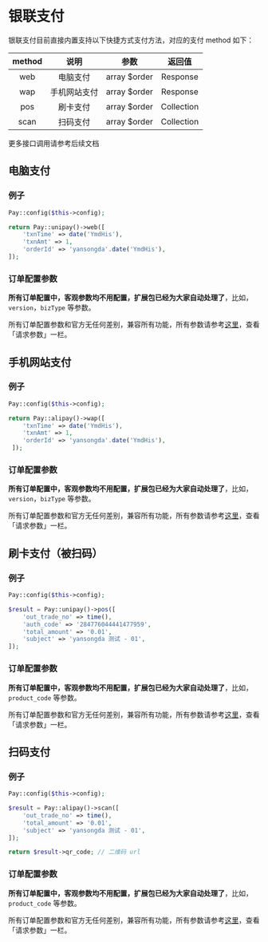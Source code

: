 # 银联支付

银联支付目前直接内置支持以下快捷方式支付方法，对应的支付 method 如下：

|  method  |   说明   |      参数      |    返回值     |
|:--------:|:------:|:------------:|:----------:|
|   web    |  电脑支付  | array $order |  Response  |
|   wap    | 手机网站支付 | array $order |  Response  |
|   pos    |  刷卡支付  | array $order | Collection |
|   scan   |  扫码支付  | array $order | Collection |

更多接口调用请参考后续文档

## 电脑支付

### 例子

```php
Pay::config($this->config);

return Pay::unipay()->web([
    'txnTime' => date('YmdHis'),
    'txnAmt' => 1,
    'orderId' => 'yansongda'.date('YmdHis'),
]);
```

### 订单配置参数

**所有订单配置中，客观参数均不用配置，扩展包已经为大家自动处理了**，比如，`version`，`bizType` 等参数。

所有订单配置参数和官方无任何差别，兼容所有功能，所有参数请参考[这里](https://open.unionpay.com/tjweb/acproduct/APIList?acpAPIId=754&apiservId=448&version=V2.2&bussType=0)，查看「请求参数」一栏。

## 手机网站支付

### 例子

```php
Pay::config($this->config);

return Pay::alipay()->wap([
    'txnTime' => date('YmdHis'),
    'txnAmt' => 1,
    'orderId' => 'yansongda'.date('YmdHis'),
 ]);
```

### 订单配置参数

**所有订单配置中，客观参数均不用配置，扩展包已经为大家自动处理了**，比如，`version`，`bizType` 等参数。

所有订单配置参数和官方无任何差别，兼容所有功能，所有参数请参考[这里](https://open.unionpay.com/tjweb/acproduct/APIList?acpAPIId=754&apiservId=448&version=V2.2&bussType=0)，查看「请求参数」一栏。


## 刷卡支付（被扫码）

### 例子

```php
Pay::config($this->config);

$result = Pay::unipay()->pos([
    'out_trade_no' => time(),
    'auth_code' => '284776044441477959',
    'total_amount' => '0.01',
    'subject' => 'yansongda 测试 - 01',
]);
```

### 订单配置参数

**所有订单配置中，客观参数均不用配置，扩展包已经为大家自动处理了**，比如，`product_code` 等参数。

所有订单配置参数和官方无任何差别，兼容所有功能，所有参数请参考[这里](https://opendocs.alipay.com/apis/api_1/alipay.trade.pay)，查看「请求参数」一栏。

## 扫码支付

### 例子

```php
Pay::config($this->config);

$result = Pay::alipay()->scan([
    'out_trade_no' => time(),
    'total_amount' => '0.01',
    'subject' => 'yansongda 测试 - 01',
]);

return $result->qr_code; // 二维码 url
```

### 订单配置参数

**所有订单配置中，客观参数均不用配置，扩展包已经为大家自动处理了**，比如，`product_code` 等参数。

所有订单配置参数和官方无任何差别，兼容所有功能，所有参数请参考[这里](https://opendocs.alipay.com/apis/api_1/alipay.trade.precreate)，查看「请求参数」一栏。
